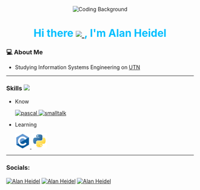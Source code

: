 <p align="center">
  <img src="https://i.pinimg.com/originals/8b/35/fe/8b35fef55fba1a201c9c7a11d3ec3d64.gif" alt="Coding Background" width="400"/>
</p>
<h1 align="center" style="color: #00bfff;">
  Hi there 
  <a href="https://github.com/Bouaskaoun" target="_self">
	  <img src="https://media.giphy.com/media/hvRJCLFzcasrR4ia7z/giphy.gif" width="30">
	</a>
  , I'm Alan Heidel 
</h1>

### 💻 About Me

- Studying Information Systems Engineering on [UTN](https://www.frro.utn.edu.ar/)
---

<!-- SKILLS -->
<h3> Skills <img src = "https://media2.giphy.com/media/QssGEmpkyEOhBCb7e1/giphy.gif?cid=ecf05e47a0n3gi1bfqntqmob8g9aid1oyj2wr3ds3mg700bl&rid=giphy.gif" width = 32px> </h3>
<div>
  <ul>
    <li>Know</li>
    <p align="left">
      <a href="https://en.wikipedia.org/wiki/Pascal_(programming_language)" target="_blank"> <img src="https://miro.medium.com/v2/resize:fit:720/format:webp/1*SKX_dxBClSOLtR0b_NOXog.png" alt="pascal" width="78" height="45"/> </a>
      <a href="https://es.wikipedia.org/wiki/Smalltalk" target="_blank"> <img src="https://upload.wikimedia.org/wikipedia/commons/b/bf/Smalltalk_Balloon.svg" alt="smalltalk" width="40" height="45"/> </a>
    </p>
    <li>Learning</li>
    <p align="left">
      <a href="https://www.cprogramming.com/" target="_blank"> <img src="https://raw.githubusercontent.com/devicons/devicon/master/icons/c/c-original.svg" alt="c" width="40" height="40"/> </a>
      <a href="https://www.python.org/" target="_blank"> <img src="https://raw.githubusercontent.com/devicons/devicon/master/icons/python/python-original.svg" alt="python" width="42" height="42"/> </a>  
    </p>
  </ul>
</div>

---

<!-- CONTACTO -->
<h3 align="left">Socials:</h3>
<p align="left">
  <a href="https://www.linkedin.com/in/alanheidel/" target="blank"><img align="center" src="https://raw.githubusercontent.com/rahuldkjain/github-profile-readme-generator/master/src/images/icons/Social/linked-in-alt.svg" alt="Alan Heidel" height="30" width="40" /></a>
  <a href="https://instagram.com/alanheidel" target="blank"><img align="center" src="https://raw.githubusercontent.com/rahuldkjain/github-profile-readme-generator/master/src/images/icons/Social/instagram.svg" alt="Alan Heidel" height="30" width="40" /></a>
  <a href="mailto:alanmax2015.aheidel@gmail.com" target="blank"><img align="center" src="https://upload.wikimedia.org/wikipedia/commons/7/7e/Gmail_icon_%282020%29.svg" alt="Alan Heidel" height="25" width="35" /></a>
</p>




